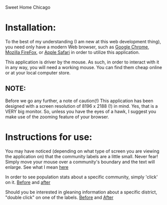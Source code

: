Sweet Home Chicago



Installation:
=============
To the best of my understanding (I am new at this web development thing), you need only have a modern Web browser, such as [Google Chrome](https://www.google.com/chrome/browser/#brand=CHMB&utm_campaign=en&utm_source=en-ha-na-us-sk&utm_medium=ha), [Mozilla FireFox](https://www.mozilla.org/en-US/firefox/new/), or [Apple Safari](https://www.apple.com/safari/) in order to utilize this application.

This application is driver by the mouse. As such, in order to interact with it in any way, you will need a working mouse. You can find them cheap online or at your local computer store.

NOTE:
-----
Before we go any further, a note of caution(!) This application has been designed with a screen resolution of 8196 x 2188 (!) in mind.
Yes, that is a VERY big monitor. So, unless you have the eyes of a hawk, I suggest you make use of the zooming feature of your browser.


Instructions for use:
======================

You may have noticed (depending on what type of screen you are viewing the application on) that the community labels are a little small. Never fear! Simply move your mouse over a community's boundary and the text will enlarge. See what I mean [here](communityHover.jpg)

In order to see population stats about a specific community, simply 'click' on it. 
[Before](communitySelectBefore.jpg) and [after](communitySelectAfter.jpg)

Should you be interested in gleaning information about a specific district, "double click" on one of the labels. [Before](districtSelectedBefore.jpg) and [After](districtSelectedAfter.jpg) 

